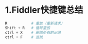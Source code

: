 # 1.Fiddler快捷键总结

```python 
R		 	# 重放（重新请求）
Shift + R 	# 循环重放
ctrl + X 	# 删除所有的记录
ctrl + F	# 查找
```

